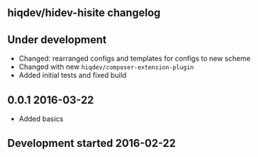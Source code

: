 hiqdev/hidev-hisite changelog
-----------------------------

## Under development

- Changed: rearranged configs and templates for configs to new scheme
- Changed with new `hiqdev/composer-extension-plugin`
- Added initial tests and fixed build

## 0.0.1 2016-03-22

- Added basics

## Development started 2016-02-22

